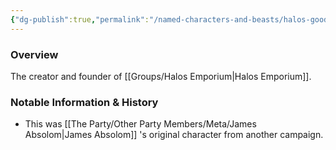 ```yaml
---
{"dg-publish":true,"permalink":"/named-characters-and-beasts/halos-goodbarrel/","tags":["NPC"],"noteIcon":"","created":"2024-12-12T20:10:13.878+00:00","updated":"2024-12-17T21:57:17.028+00:00"}
---
```



### Overview
The creator and founder of [[Groups/Halos Emporium\|Halos Emporium]].

### Notable Information & History 
- This was [[The Party/Other Party Members/Meta/James Absolom\|James Absolom]] 's original character from another campaign. 